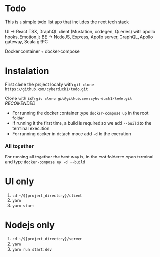 # Todo

This is a simple todo list app that includes the next tech stack

UI -> React TSX, GraphQL client (Mustation, codegen, Queries) with apollo hooks, Emotion.js 
BE -> NodeJS, Express, Apollo server, GraphQL, Apollo gateway, Scala gRPC

Docker container + docker-compose

# Instalation

First clone the project locally with `git clone https://github.com/cyberduck1/todo.git`

Clone with ssh `git clone git@github.com:cyberduck1/todo.git` _RECOMENDED_

* For running the docker container type `docker-compose up` in the root folder
* If running it the first time, a build is required so we add `--build` to the terminal execution
* For running docker in detach mode add `-d` to the execution

### All together
For running all together the best way is, in the root folder to open
terminal and type `docker-compose up -d --build`

# UI only

1. `cd ~/${project_directory}/client`
2. `yarn`
3. `yarn start`


# Nodejs only

1. `cd ~/${project_directory}/server`
2. `yarn`
3. `yarn run start:dev`
  
